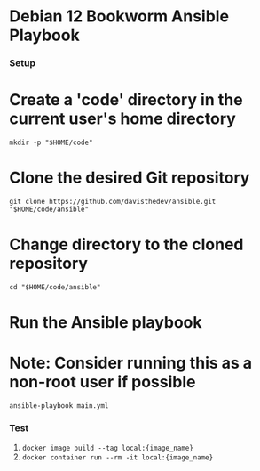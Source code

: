 # Debian 12 Bookworm Ansible Playbook

### Setup
# Create a 'code' directory in the current user's home directory
```mkdir -p "$HOME/code"```

# Clone the desired Git repository
```git clone https://github.com/davisthedev/ansible.git "$HOME/code/ansible"```

# Change directory to the cloned repository
```cd "$HOME/code/ansible"```

# Run the Ansible playbook
# Note: Consider running this as a non-root user if possible
```ansible-playbook main.yml```

### Test
1. ```docker image build --tag local:{image_name}```
2. ```docker container run --rm -it local:{image_name}```
